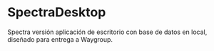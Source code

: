 # SpectraDesktop

Spectra versión aplicación de escritorio con base de datos en local, diseñado para entrega a Waygroup.
